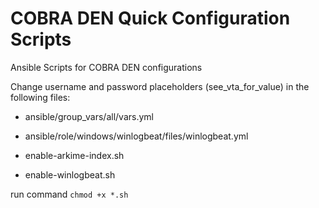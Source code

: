 # COBRA DEN Quick Configuration Scripts
Ansible Scripts for COBRA DEN configurations

Change username and password placeholders (see_vta_for_value) in the following files:

* ansible/group_vars/all/vars.yml

* ansible/role/windows/winlogbeat/files/winlogbeat.yml

* enable-arkime-index.sh

* enable-winlogbeat.sh

run command `chmod +x *.sh`
